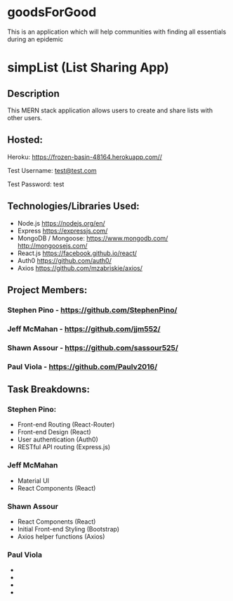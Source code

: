 # goodsForGood
This is an application which will help communities with finding all essentials during an epidemic
# simpList (List Sharing App)

## Description
This MERN stack application allows users to create and share lists with other users.

## Hosted:
Heroku: <https://frozen-basin-48164.herokuapp.com//>

Test Username: test@test.com

Test Password: test

## Technologies/Libraries Used:
* Node.js <https://nodejs.org/en/>
* Express <https://expressjs.com/>
* MongoDB / Mongoose: <https://www.mongodb.com/> <http://mongoosejs.com/>
* React.js <https://facebook.github.io/react/>
* Auth0 <https://github.com/auth0/>
* Axios <https://github.com/mzabriskie/axios/>

## Project Members: 
### Stephen Pino - <https://github.com/StephenPino/>
### Jeff McMahan - <https://github.com/jjm552/>
### Shawn Assour - <https://github.com/sassour525/>
### Paul Viola - <https://github.com/Paulv2016/>

## Task Breakdowns:
### Stephen Pino: 
* Front-end Routing (React-Router)
* Front-end Design  (React)
* User authentication (Auth0)
* RESTful API routing (Express.js)
### Jeff McMahan
* Material UI
* React Components (React)
### Shawn Assour
* React Components (React)
* Initial Front-end Styling (Bootstrap)
* Axios helper functions (Axios)
### Paul Viola
*
*
*
*